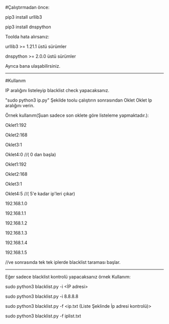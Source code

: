 

#Çalıştırmadan önce:

 pip3 install urllib3 
 
 pip3 install dnspython
 
 
Toolda hata alırsanız:

urllib3 >= 1.21.1 üstü sürümler

dnspython >= 2.0.0 üstü sürümler

Ayrıca bana ulaşabilirsiniz.
_____________________
#Kullanım

IP aralığını listeleyip blacklist check yapacaksanız.

"sudo python3 ip.py" Şekilde toolu çalıştırın sonrasından Oklet Oklet Ip aralığını verin.

Örnek kullanım(Şuan sadece son oklete göre listeleme yapmaktadır.):

Oklet1:192

Oklet2:168

Oklet3:1

Oklet4:0 //( 0 dan başla)


Oklet1:192

Oklet2:168

Oklet3:1

Oklet4:5 //( 5'e kadar ip'leri çıkar)

192.168.1.0

192.168.1.1

192.168.1.2

192.168.1.3

192.168.1.4

192.168.1.5

//ve sonrasında tek tek iplerde blacklist taraması başlar.
_________________________________________
Eğer sadece blacklist kontrolü yapacaksanız örnek Kullanım:

sudo python3 blacklist.py -i <İP adresi>

sudo python3 blacklist.py -i 8.8.8.8




sudo python3 blacklist.py -f <ip.txt (Liste Şeklinde İp adresi kontrolü)>


sudo python3 blacklist.py -f iplist.txt




